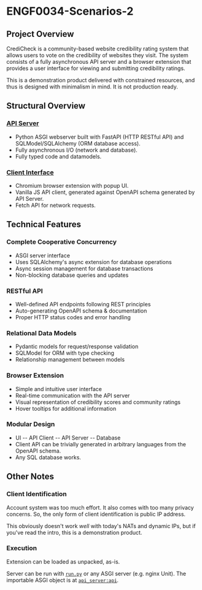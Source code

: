 # ENGF0034-Scenarios-2

## Project Overview

CrediCheck is a community-based website credibility rating system that allows users to vote on the credibility of
websites they visit.
The system consists of a fully asynchronous API server and a browser extension that provides a user interface for
viewing and submitting credibility ratings.

This is a demonstration product delivered with constrained resources, and thus is designed with minimalism in mind.
It is not production ready.

## Structural Overview

### [API Server](api_server/)

- Python ASGI webserver built with FastAPI (HTTP RESTful API) and SQLModel/SQLAlchemy (ORM database access).
- Fully asynchronous I/O (network and database).
- Fully typed code and datamodels.

### [Client Interface](extension/)

- Chromium browser extension with popup UI.
- Vanilla JS API client, generated against OpenAPI schema generated by API Server.
- Fetch API for network requests.

## Technical Features

### Complete Cooperative Concurrency

- ASGI server interface
- Uses SQLAlchemy's async extension for database operations
- Async session management for database transactions
- Non-blocking database queries and updates

### RESTful API

- Well-defined API endpoints following REST principles
- Auto-generating OpenAPI schema & documentation
- Proper HTTP status codes and error handling

### Relational Data Models

- Pydantic models for request/response validation
- SQLModel for ORM with type checking
- Relationship management between models

### Browser Extension

- Simple and intuitive user interface
- Real-time communication with the API server
- Visual representation of credibility scores and community ratings
- Hover tooltips for additional information

### Modular Design

- UI -- API Client -- API Server -- Database
- Client API can be trivially generated in arbitrary languages from the OpenAPI schema.
- Any SQL database works.

## Other Notes

### Client Identification

Account system was too much effort.
It also comes with too many privacy concerns.
So, the only form of client identification is public IP address.

This obviously doesn't work *well* with today's NATs and dynamic IPs, but if you've read the intro, this is a
demonstration product.

### Execution

Extension can be loaded as unpacked, as-is.

Server can be run with [`run.py`](api_server/run.py) or any ASGI server (e.g. nginx Unit).
The importable ASGI object is at [`api_server:api`](api_server/main.py).
